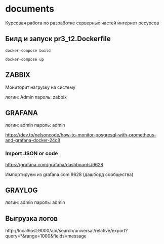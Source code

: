 # documents

Курсовая работа по разработке серверных частей интернет ресурсов

## Билд и запуск pr3_t2.Dockerfile

`docker-compose build`

`docker-compose up`

## ZABBIX
Мониторит нагрузку на систему

логин: Admin
пароль: zabbix

## GRAFANA

логин: admin
пароль: admin

https://dev.to/nelsoncode/how-to-monitor-posgresql-with-prometheus-and-grafana-docker-24c8

### Import JSON or code

https://grafana.com/grafana/dashboards/9628

Импортируем из grafana.com 9628 (дашборд сообщества)

## GRAYLOG

логин: admin
пароль: admin

## Выгрузка логов

http://localhost:9000/api/search/universal/relative/export?query=*&range=1000&fields=message
